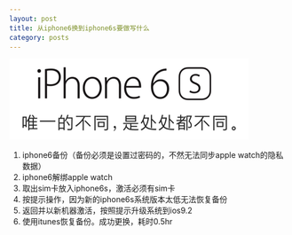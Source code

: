 ```yaml
---
layout: post
title: 从iphone6换到iphone6s要做写什么
category: posts
---
```

![iphone6s][iphone6s]

1. iphone6备份（备份必须是设置过密码的，不然无法同步apple watch的隐私数据）
1. iphone6解绑apple watch
1. 取出sim卡放入iphone6s，激活必须有sim卡
1. 按提示操作，因为新的iphone6s系统版本太低无法恢复备份
1. 返回并以新机器激活，按照提示升级系统到ios9.2
1. 使用itunes恢复备份。成功更换，耗时0.5hr

[iphone6s]: /images/20160105/iphone6s.png "iphone6s"